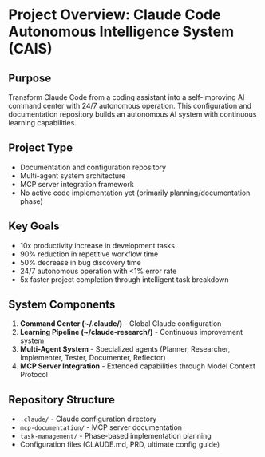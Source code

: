 # Project Overview: Claude Code Autonomous Intelligence System (CAIS)

## Purpose
Transform Claude Code from a coding assistant into a self-improving AI command center with 24/7 autonomous operation. This configuration and documentation repository builds an autonomous AI system with continuous learning capabilities.

## Project Type
- Documentation and configuration repository
- Multi-agent system architecture
- MCP server integration framework
- No active code implementation yet (primarily planning/documentation phase)

## Key Goals
- 10x productivity increase in development tasks
- 90% reduction in repetitive workflow time  
- 50% decrease in bug discovery time
- 24/7 autonomous operation with <1% error rate
- 5x faster project completion through intelligent task breakdown

## System Components
1. **Command Center (~/.claude/)** - Global Claude configuration
2. **Learning Pipeline (~/claude-research/)** - Continuous improvement system
3. **Multi-Agent System** - Specialized agents (Planner, Researcher, Implementer, Tester, Documenter, Reflector)
4. **MCP Server Integration** - Extended capabilities through Model Context Protocol

## Repository Structure
- `.claude/` - Claude configuration directory
- `mcp-documentation/` - MCP server documentation
- `task-management/` - Phase-based implementation planning
- Configuration files (CLAUDE.md, PRD, ultimate config guide)